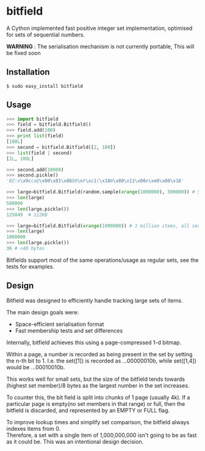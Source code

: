 bitfield
========

A Cython implemented fast positive integer set implementation, optimised for sets of sequential numbers.

__WARNING__ : The serialisation mechanism is not currently portable,  This will be fixed soon

Installation
---------

```
$ sudo easy_install bitfield
```

Usage
-----

```python
>>> import bitfield
>>> field = bitfield.Bitfield()
>>> field.add(100)
>>> print list(field)
[100L]
>>> second = bitfield.Bitfield([2, 100])
>>> list(field | second)
[2L, 100L]

>>> second.add(10000)
>>> second.pickle()
'BZ:x\x9cca@\x00\x01\x86Q0\nF\xc1(\x18N\x80\x11\x00e\xe0\x00\x16'

>>> large=bitfield.Bitfield(random.sample(xrange(1000000), 500000)) # 500,000 items, randomly distributed
>>> len(large)
500000
>>> len(large.pickle())
125049  # 122KB

>>> large=bitfield.Bitfield(xrange(1000000)) # 1 million items, all sequential
>>> len(large)
1000000
>>> len(large.pickle())
36 # <40 bytes
```

Bitfields support most of the same operations/usage as regular sets, see the tests for examples.

Design
------

Bitfield was designed to efficiently handle tracking large sets of items.

The main design goals were:
 * Space-efficient serialisation format
 * Fast membership tests and set differences

Internally, bitfield achieves this using a page-compressed 1-d bitmap.  

Within a page, a number is recorded as being present in the set by setting the n-th bit to 1.
I.e. the set([1]) is recorded as ...00000010b, while set([1,4]) would be ...00010010b.

This works well for small sets, but the size of the bitfield tends towards (highest set member)/8 bytes as the largest number in the set increases. 

To counter this, the bit field is split into chunks of 1 page (usually 4k).  If a particular page is empty(no set members in that range) or full, 
then the bitfield is discarded, and represented by an EMPTY or FULL flag.

To improve lookup times and simplify set comparison, the bitfield always indexes items from 0.  
Therefore, a set with a single item of 1,000,000,000 isn't going to be as fast as it could be.  This was an intentional design decision.
